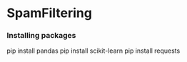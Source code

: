# SpamFiltering

### Installing packages

pip install pandas 
pip install scikit-learn 
pip install requests
